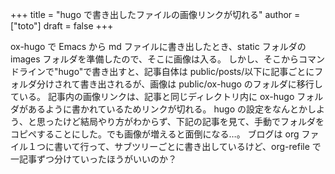 +++
title = "hugo で書き出したファイルの画像リンクが切れる"
author = ["toto"]
draft = false
+++

ox-hugo で Emacs から md ファイルに書き出したとき、static フォルダの images フォルダを準備したので、そこに画像は入る。
しかし、そこからコマンドラインで"hugo"で書き出すと、記事自体は public/posts/以下に記事ごとにフォルダ分けされて書き出されるが、画像は public/ox-hugo のフォルダに移行している。
記事内の画像リンクは、記事と同じディレクトリ内に ox-hugo フォルダがあるように書かれているためリンクが切れる。
hugo の設定をなんとかしよう、と思ったけど結局やり方がわからず、下記の記事を見て、手動でフォルダをコピペすることにした。でも画像が増えると面倒になる…。
ブログは org ファイル１つに書いて行って、サブツリーごとに書き出しているけど、org-refile で一記事ずつ分けていったほうがいいのか？

